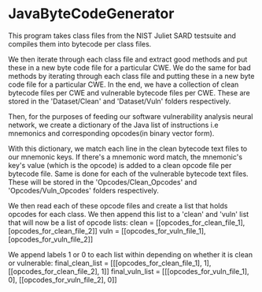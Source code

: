 # JavaByteCodeGenerator

This program takes class files from the NIST Juliet SARD testsuite and compiles them into bytecode per class files. 

We then iterate through each class file and extract good methods and put these in a new byte code file for a particular CWE. 
We do the same for bad methods by iterating through each class file and putting these in a new byte code file for a particular CWE.
In the end, we have a collection of clean bytecode files per CWE and vulnerable bytecode files per CWE. 
These are stored in the 'Dataset/Clean' and 'Dataset/Vuln' folders respectively.

Then, for the purposes of feeding our software vulnerability analysis neural network, we create a dictionary of the Java list of
instructions i.e mnemonics and corresponding opcodes(in binary vector form).

With this dictionary, we match each line in the clean bytecode text files to our mnemonic keys. If there's a mnemonic word match,
the mnemonic's key's value (which is the opcode) is added to a clean opcode file per bytecode file. 
Same is done for each of the vulnerable bytecode text files.
These will be stored in the 'Opcodes/Clean_Opcodes' and 'Opcodes/Vuln_Opcodes' folders respectively.

We then read each of these opcode files and create a list that holds opcodes for each class. We then append this list to a 'clean' and
'vuln' list that will now be a list of opcode lists:
    clean = [[opcodes_for_clean_file_1], [opcodes_for_clean_file_2]]
    vuln = [[opcodes_for_vuln_file_1], [opcodes_for_vuln_file_2]]

We append labels 1 or 0 to each list within depending on whether it is clean or vulnerable:
    final_clean_list = [[[opcodes_for_clean_file_1], 1], [[opcodes_for_clean_file_2], 1]]
    final_vuln_list = [[[opcodes_for_vuln_file_1], 0], [[opcodes_for_vuln_file_2], 0]]


